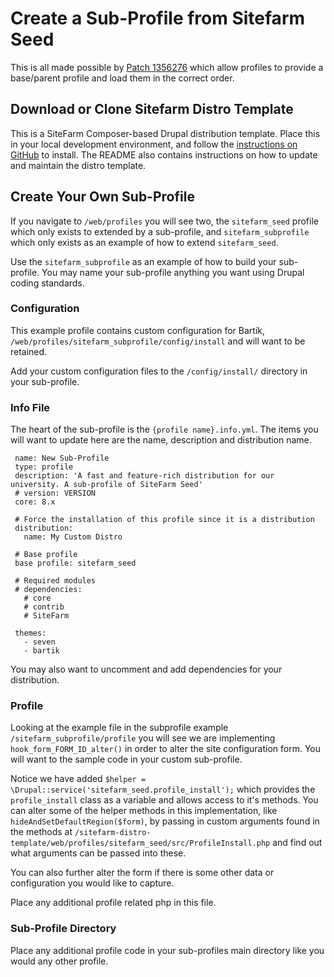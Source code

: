 # Create a Sub-Profile from Sitefarm Seed

This is all made possible by [Patch 1356276](https://www.drupal.org/node/1356276#comment-12017233) which allow profiles to provide a base/parent profile and load them in the correct order.

## Download or Clone Sitefarm Distro Template

This is a SiteFarm Composer-based Drupal distribution template. Place this in your local development environment, and follow the [instructions on GitHub](https://github.com/ucdavis/sitefarm-distro-template) to install. The README also contains instructions on how to update and maintain the distro template.

## Create Your Own Sub-Profile

If you navigate to `/web/profiles` you will see two, the `sitefarm_seed` profile which only exists to extended by a sub-profile, and `sitefarm_subprofile` which only exists as an example of how to extend `sitefarm_seed`. 

Use the `sitefarm_subprofile` as an example of how to build your sub-profile. You may name your sub-profile anything you want using Drupal coding standards. 

### Configuration

This example profile contains custom configuration for Bartik, `/web/profiles/sitefarm_subprofile/config/install` and will want to be retained.

Add your custom configuration files to the `/config/install/` directory in your sub-profile.

### Info File

The heart of the sub-profile is the `{profile name}.info.yml`. The items you will want to update here are the name, description and distribution name.
 
~~~~
 name: New Sub-Profile
 type: profile
 description: 'A fast and feature-rich distribution for our university. A sub-profile of SiteFarm Seed'
 # version: VERSION
 core: 8.x
 
 # Force the installation of this profile since it is a distribution
 distribution:
   name: My Custom Distro
 
 # Base profile
 base profile: sitefarm_seed
 
 # Required modules
 # dependencies:
   # core
   # contrib
   # SiteFarm
 
 themes:
   - seven
   - bartik
~~~~

You may also want to uncomment and add dependencies for your distribution.

### Profile

Looking at the example file in the subprofile example `/sitefarm_subprofile/profile` you will see we are implementing `hook_form_FORM_ID_alter()` in order to alter the site configuration form. You will want to the sample code in your custom sub-profile.

Notice we have added `$helper = \Drupal::service('sitefarm_seed.profile_install');` which provides the `profile_install` class as a variable and allows access to it's methods. You can alter some of the helper methods in this implementation, like `hideAndSetDefaultRegion($form)`, by passing in custom arguments found in the methods at `/sitefarm-distro-template/web/profiles/sitefarm_seed/src/ProfileInstall.php` and find out what arguments can be passed into these.

You can also further alter the form if there is some other data or configuration you would like to capture.

Place any additional profile related php in this file.

### Sub-Profile Directory

Place any additional profile code in your sub-profiles main directory like you would any other profile.
